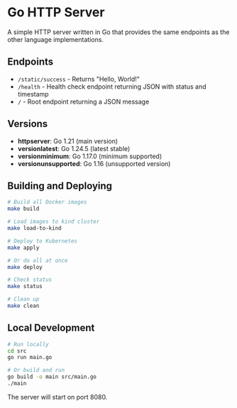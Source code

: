 # Go HTTP Server

A simple HTTP server written in Go that provides the same endpoints as the other language implementations.

## Endpoints

- `/static/success` - Returns "Hello, World!"
- `/health` - Health check endpoint returning JSON with status and timestamp
- `/` - Root endpoint returning a JSON message

## Versions

- **httpserver**: Go 1.21 (main version)
- **versionlatest**: Go 1.24.5 (latest stable)
- **versionminimum**: Go 1.17.0 (minimum supported)
- **versionunsupported**: Go 1.16 (unsupported version)

## Building and Deploying

```bash
# Build all Docker images
make build

# Load images to kind cluster
make load-to-kind

# Deploy to Kubernetes
make apply

# Or do all at once
make deploy

# Check status
make status

# Clean up
make clean
```

## Local Development

```bash
# Run locally
cd src
go run main.go

# Or build and run
go build -o main src/main.go
./main
```

The server will start on port 8080. 